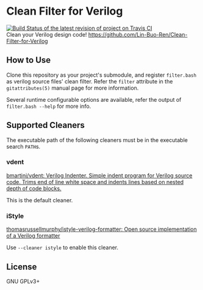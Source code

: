 # Clean Filter for Verilog
[![Build Status of the latest revision of project on Travis CI](https://travis-ci.org/Lin-Buo-Ren/Clean-Filter-for-Verilog.svg?branch=master)](https://travis-ci.org/Lin-Buo-Ren/Clean-Filter-for-Verilog)  
Clean your Verilog design code!
<https://github.com/Lin-Buo-Ren/Clean-Filter-for-Verilog>

## How to Use

Clone this repository as your project's submodule, and register `filter.bash` as verilog source files' clean filter.  Refer the `filter` attribute in the  `gitattributes(5)` manual page for more information.

Several runtime configurable options are available, refer the output of `filter.bash --help` for more info.

## Supported Cleaners

The executable path of the following cleaners must be in the executable search `PATH`s.

### vdent

[bmartini/vdent: Verilog Indenter. Simple indent program for Verilog source code. Trims end of line white space and indents lines based on nested depth of code blocks.](https://github.com/bmartini/vdent)

This is the default cleaner.

### iStyle

[thomasrussellmurphy/istyle-verilog-formatter: Open source implementation of a Verilog formatter](https://github.com/thomasrussellmurphy/istyle-verilog-formatter)

Use `--cleaner istyle` to enable this cleaner.

## License

GNU GPLv3+ 

